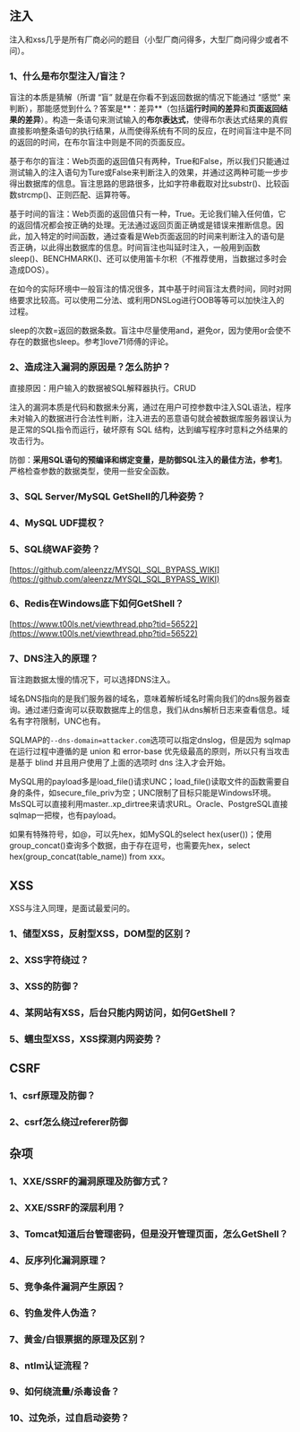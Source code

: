 ## 注入

注入和xss几乎是所有厂商必问的题目（小型厂商问得多，大型厂商问得少或者不问）。

### 1、什么是布尔型注入/盲注？

盲注的本质是猜解（所谓 “盲” 就是在你看不到返回数据的情况下能通过 “感觉” 来判断），那能感觉到什么？答案是**：差异**（包括**运行时间的差异**和**页面返回结果的差异**）。构造一条语句来测试输入的**布尔表达式**，使得布尔表达式结果的真假直接影响整条语句的执行结果，从而使得系统有不同的反应，在时间盲注中是不同的返回的时间，在布尔盲注中则是不同的页面反应。

基于布尔的盲注：Web页面的返回值只有两种，True和False，所以我们只能通过测试输入的注入语句为Ture或False来判断注入的效果，并通过这两种可能一步步得出数据库的信息。盲注思路的思路很多，比如字符串截取对比substr()、比较函数strcmp()、正则匹配、运算符等。

基于时间的盲注：Web页面的返回值只有一种，True。无论我们输入任何值，它的返回情况都会按正确的处理。无法通过返回页面正确或是错误来推断信息。因此，加入特定的时间函数，通过查看是Web页面返回的时间来判断注入的语句是否正确，以此得出数据库的信息。时间盲注也叫延时注入，一般用到函数sleep()、BENCHMARK()、还可以使用笛卡尔积（不推荐使用，当数据过多时会造成DOS）。

在如今的实际环境中一般盲注的情况很多，其中基于时间盲注太费时间，同时对网络要求比较高。可以使用二分法、或利用DNSLog进行OOB等等可以加快注入的过程。

sleep的次数=返回的数据条数。盲注中尽量使用and，避免or，因为使用or会使不存在的数据也sleep。参考[1](https://www.t00ls.net/thread-45590-1-10.html)love71师傅的评论。

### 2、造成注入漏洞的原因是？怎么防护？

直接原因：用户输入的数据被SQL解释器执行。CRUD

注入的漏洞本质是代码和数据未分离，通过在用户可控参数中注入SQL语法，程序未对输入的数据进行合法性判断，注入进去的恶意语句就会被数据库服务器误认为是正常的SQL指令而运行，破坏原有 SQL 结构，达到编写程序时意料之外结果的攻击行为。

防御：**采用SQL语句的预编译和绑定变量，是防御SQL注入的最佳方法，参考[1](https://www.mscto.com/sql/109735.html)**。严格检查参数的数据类型，使用一些安全函数。

### 3、SQL Server/MySQL GetShell的几种姿势？

### 4、MySQL UDF提权？

### 5、SQL绕WAF姿势？

[https://github.com/aleenzz/MYSQL_SQL_BYPASS_WIKI](https://github.com/aleenzz/MYSQL_SQL_BYPASS_WIKI)

### 6、Redis在Windows底下如何GetShell？

[https://www.t00ls.net/viewthread.php?tid=56522](https://www.t00ls.net/viewthread.php?tid=56522)

### 7、DNS注入的原理？

盲注跑数据太慢的情况下，可以选择DNS注入。

域名DNS指向的是我们服务器的域名，意味着解析域名时需向我们的dns服务器查询。通过递归查询可以获取数据库上的信息，我们从dns解析日志来查看信息。域名有字符限制，UNC也有。

SQLMAP的`--dns-domain=attacker.com`选项可以指定dnslog，但是因为 sqlmap 在运行过程中遵循的是 union 和 error-base 优先级最高的原则，所以只有当攻击是基于 blind 并且用户使用了上面的选项时 dns 注入才会开始。

MySQL用的payload多是load_file()请求UNC；load_file()读取文件的函数需要自身的条件，如secure_file_priv为空；UNC限制了目标只能是Windows环境。MsSQL可以直接利用master..xp_dirtree来请求URL。Oracle、PostgreSQL直接sqlmap一把梭，也有payload。

如果有特殊符号，如@，可以先hex，如MySQL的select hex(user())；使用group_concat()查询多个数据，由于存在逗号，也需要先hex，select hex(group_concat(table_name)) from xxx。

## XSS

XSS与注入同理，是面试最爱问的。

### 1、储型XSS，反射型XSS，DOM型的区别？

### 2、XSS字符绕过？

### 3、XSS的防御？

### 4、某网站有XSS，后台只能内网访问，如何GetShell？

### 5、蠕虫型XSS，XSS探测内网姿势？

## CSRF

### 1、csrf原理及防御？

### 2、csrf怎么绕过referer防御

## 杂项

### 1、XXE/SSRF的漏洞原理及防御方式？

### 2、XXE/SSRF的深层利用？

### 3、Tomcat知道后台管理密码，但是没开管理页面，怎么GetShell？

### 4、反序列化漏洞原理？

### 5、竞争条件漏洞产生原因？

### 6、钓鱼发件人伪造？

### 7、黄金/白银票据的原理及区别？

### 8、ntlm认证流程？

### 9、如何绕流量/杀毒设备？

### 10、过免杀，过自启动姿势？